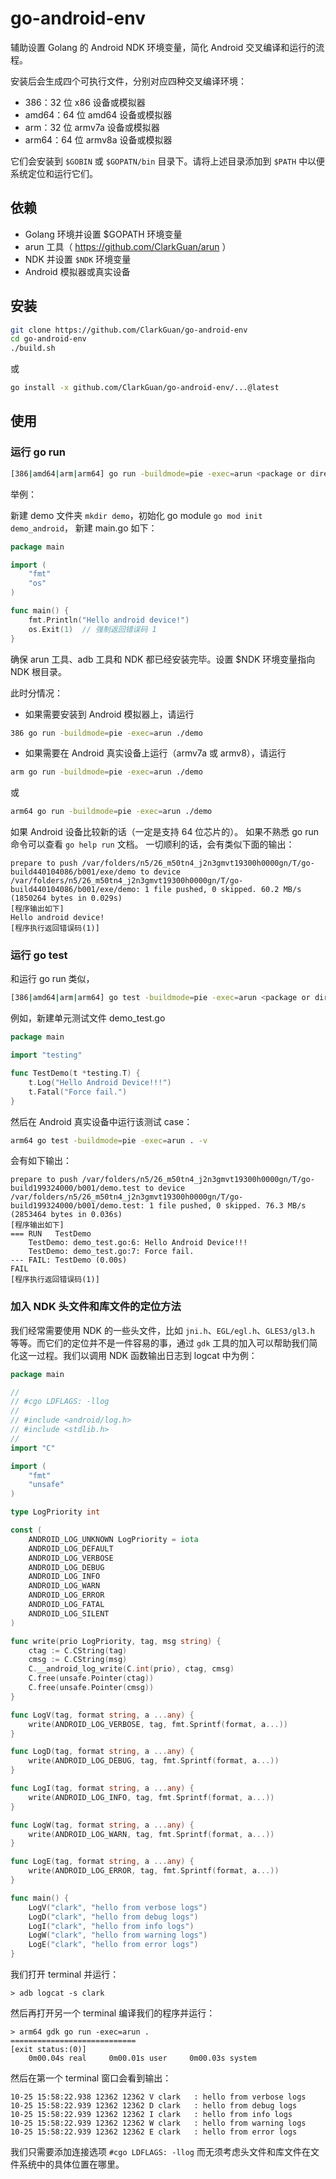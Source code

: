 # go-android-env

辅助设置 Golang 的 Android NDK 环境变量，简化 Android 交叉编译和运行的流程。

安装后会生成四个可执行文件，分别对应四种交叉编译环境：

* 386：32 位 x86 设备或模拟器
* amd64：64 位 amd64 设备或模拟器
* arm：32 位 armv7a 设备或模拟器
* arm64：64 位 armv8a 设备或模拟器

它们会安装到 `$GOBIN` 或 `$GOPATN/bin` 目录下。请将上述目录添加到 `$PATH` 中以便系统定位和运行它们。

## 依赖

* Golang 环境并设置 $GOPATH 环境变量
* arun 工具（ https://github.com/ClarkGuan/arun ）
* NDK 并设置 `$NDK` 环境变量
* Android 模拟器或真实设备

## 安装

```bash
git clone https://github.com/ClarkGuan/go-android-env
cd go-android-env
./build.sh
```

或

```bash
go install -x github.com/ClarkGuan/go-android-env/...@latest
```


## 使用

### 运行 go run

```bash
[386|amd64|arm|arm64] go run -buildmode=pie -exec=arun <package or directory> [arguments...]
```

举例：

新建 demo 文件夹 `mkdir demo`，初始化 go module `go mod init demo_android`， 新建 main.go 如下：

```go
package main

import (
	"fmt"
	"os"
)

func main() {
	fmt.Println("Hello android device!")
	os.Exit(1)  // 强制返回错误码 1
}
```

确保 arun 工具、adb 工具和 NDK 都已经安装完毕。设置 $NDK 环境变量指向 NDK 根目录。

此时分情况：

* 如果需要安装到 Android 模拟器上，请运行

```bash
386 go run -buildmode=pie -exec=arun ./demo
```

* 如果需要在 Android 真实设备上运行（armv7a 或 armv8），请运行

```bash
arm go run -buildmode=pie -exec=arun ./demo
```

或

```bash
arm64 go run -buildmode=pie -exec=arun ./demo
```

如果 Android 设备比较新的话（一定是支持 64 位芯片的）。
如果不熟悉 go run 命令可以查看 `go help run` 文档。
一切顺利的话，会有类似下面的输出：

```text
prepare to push /var/folders/n5/26_m50tn4_j2n3gmvt19300h0000gn/T/go-build440104086/b001/exe/demo to device
/var/folders/n5/26_m50tn4_j2n3gmvt19300h0000gn/T/go-build440104086/b001/exe/demo: 1 file pushed, 0 skipped. 60.2 MB/s (1850264 bytes in 0.029s)
[程序输出如下]
Hello android device!
[程序执行返回错误码(1)]
```

### 运行 go test

和运行 go run 类似，

```bash
[386|amd64|arm|arm64] go test -buildmode=pie -exec=arun <package or directory> [build/test flags & test binary flags]
```

例如，新建单元测试文件 demo_test.go

```go
package main

import "testing"

func TestDemo(t *testing.T) {
	t.Log("Hello Android Device!!!")
	t.Fatal("Force fail.")
}
```

然后在 Android 真实设备中运行该测试 case：

```bash
arm64 go test -buildmode=pie -exec=arun . -v
```

会有如下输出：

```text
prepare to push /var/folders/n5/26_m50tn4_j2n3gmvt19300h0000gn/T/go-build199324000/b001/demo.test to device
/var/folders/n5/26_m50tn4_j2n3gmvt19300h0000gn/T/go-build199324000/b001/demo.test: 1 file pushed, 0 skipped. 76.3 MB/s (2853464 bytes in 0.036s)
[程序输出如下]
=== RUN   TestDemo
    TestDemo: demo_test.go:6: Hello Android Device!!!
    TestDemo: demo_test.go:7: Force fail.
--- FAIL: TestDemo (0.00s)
FAIL
[程序执行返回错误码(1)]
```

### 加入 NDK 头文件和库文件的定位方法

我们经常需要使用 NDK 的一些头文件，比如 `jni.h`、`EGL/egl.h`、`GLES3/gl3.h` 等等。而它们的定位并不是一件容易的事，通过 `gdk` 工具的加入可以帮助我们简化这一过程。我们以调用 NDK 函数输出日志到 logcat 中为例：

```go
package main

//
// #cgo LDFLAGS: -llog
//
// #include <android/log.h>
// #include <stdlib.h>
//
import "C"

import (
	"fmt"
	"unsafe"
)

type LogPriority int

const (
	ANDROID_LOG_UNKNOWN LogPriority = iota
	ANDROID_LOG_DEFAULT
	ANDROID_LOG_VERBOSE
	ANDROID_LOG_DEBUG
	ANDROID_LOG_INFO
	ANDROID_LOG_WARN
	ANDROID_LOG_ERROR
	ANDROID_LOG_FATAL
	ANDROID_LOG_SILENT
)

func write(prio LogPriority, tag, msg string) {
	ctag := C.CString(tag)
	cmsg := C.CString(msg)
	C.__android_log_write(C.int(prio), ctag, cmsg)
	C.free(unsafe.Pointer(ctag))
	C.free(unsafe.Pointer(cmsg))
}

func LogV(tag, format string, a ...any) {
	write(ANDROID_LOG_VERBOSE, tag, fmt.Sprintf(format, a...))
}

func LogD(tag, format string, a ...any) {
	write(ANDROID_LOG_DEBUG, tag, fmt.Sprintf(format, a...))
}

func LogI(tag, format string, a ...any) {
	write(ANDROID_LOG_INFO, tag, fmt.Sprintf(format, a...))
}

func LogW(tag, format string, a ...any) {
	write(ANDROID_LOG_WARN, tag, fmt.Sprintf(format, a...))
}

func LogE(tag, format string, a ...any) {
	write(ANDROID_LOG_ERROR, tag, fmt.Sprintf(format, a...))
}

func main() {
	LogV("clark", "hello from verbose logs")
	LogD("clark", "hello from debug logs")
	LogI("clark", "hello from info logs")
	LogW("clark", "hello from warning logs")
	LogE("clark", "hello from error logs")
}
```

我们打开 terminal 并运行：

```shell
> adb logcat -s clark
```

然后再打开另一个 terminal 编译我们的程序并运行：

```shell
> arm64 gdk go run -exec=arun .   
============================
[exit status:(0)]
    0m00.04s real     0m00.01s user     0m00.03s system
```

然后在第一个 terminal 窗口会看到输出：

```shell
10-25 15:58:22.938 12362 12362 V clark   : hello from verbose logs
10-25 15:58:22.939 12362 12362 D clark   : hello from debug logs
10-25 15:58:22.939 12362 12362 I clark   : hello from info logs
10-25 15:58:22.939 12362 12362 W clark   : hello from warning logs
10-25 15:58:22.939 12362 12362 E clark   : hello from error logs
```

我们只需要添加连接选项 `#cgo LDFLAGS: -llog` 而无须考虑头文件和库文件在文件系统中的具体位置在哪里。

